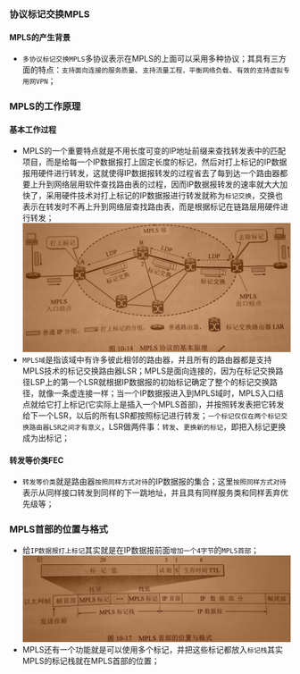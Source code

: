 ### 协议标记交换MPLS
#### MPLS的产生背景
+ `多协议标记交换MPLS`多协议表示在MPLS的上面可以采用多种协议；其具有三方面的特点：`支持面向连接的服务质量`、`支持流量工程，平衡网络负载`、`有效的支持虚拟专用网VPN`；
### MPLS的工作原理
#### 基本工作过程
+ MPLS的一个重要特点就是不用长度可变的IP地址前缀来查找转发表中的匹配项目，而是给每一个IP数据报打上固定长度的标记，然后对打上标记的IP数据报用硬件进行转发，这就使得IP数据报转发的过程省去了每到达一个路由器都要上升到网络层用软件查找路由表的过程，因而IP数据报转发的速率就大大加快了，采用硬件技术对打上标记的IP数据报进行转发就称为`标记交换`，交换也表示在转发时不再上升到网络层查找路由表，而是根据标记在链路层用硬件进行转发；
![image](https://github.com/ningbaoqi/ComputerNetWork/blob/master/gif/pic-280.jpg)
+ `MPLS域`是指该域中有许多彼此相邻的路由器，并且所有的路由器都是支持MPLS技术的标记交换路由器LSR；MPLS是面向连接的，因为在标记交换路径LSP上的第一个LSR就根据IP数据报的初始标记确定了整个的标记交换路径，就像一条虚连接一样；当一个IP数据报进入到MPLS域时，MPLS入口结点就给它打上标记(它实际上是插入一个MPLS首部)，并按照转发表把它转发给下一个LSR，以后的所有LSR都按照标记进行转发；`一个标记仅仅在两个标记交换路由器LSR之间才有意义`，LSR做两件事：`转发`、`更换新的标记`，即把入标记更换成为出标记；
#### 转发等价类FEC
+ `转发等价类`就是路由器`按照同样方式对待`的IP数据报的集合；这里`按照同样方式对待`表示从同样接口转发到同样的下一跳地址，并且具有同样服务类和同样丢弃优先级等；
### MPLS首部的位置与格式
+ 给`IP数据报打上标记`其实就是在IP数据报前面`增加一个4字节`的`MPLS首部`；
![image](https://github.com/ningbaoqi/ComputerNetWork/blob/master/gif/pic-281.jpg)
+ MPLS还有一个功能就是可以使用多个标记，并把这些标记都放入`标记栈`其实MPLS的标记栈就在MPLS首部的位置；

